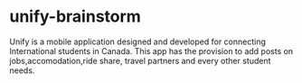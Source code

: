 # unify-brainstorm
 Unify is a mobile application designed and developed for connecting International students in Canada. This app has the provision to add posts on jobs,accomodation,ride share, travel partners and every other student needs.

